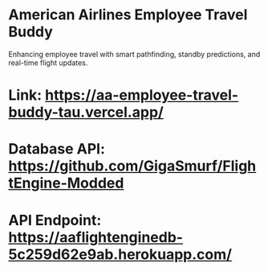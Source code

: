 # American Airlines Employee Travel Buddy
Enhancing employee travel with smart pathfinding, standby predictions, and real-time flight updates.

# Link: https://aa-employee-travel-buddy-tau.vercel.app/

# Database API: https://github.com/GigaSmurf/FlightEngine-Modded
# API Endpoint: https://aaflightenginedb-5c259d62e9ab.herokuapp.com/
